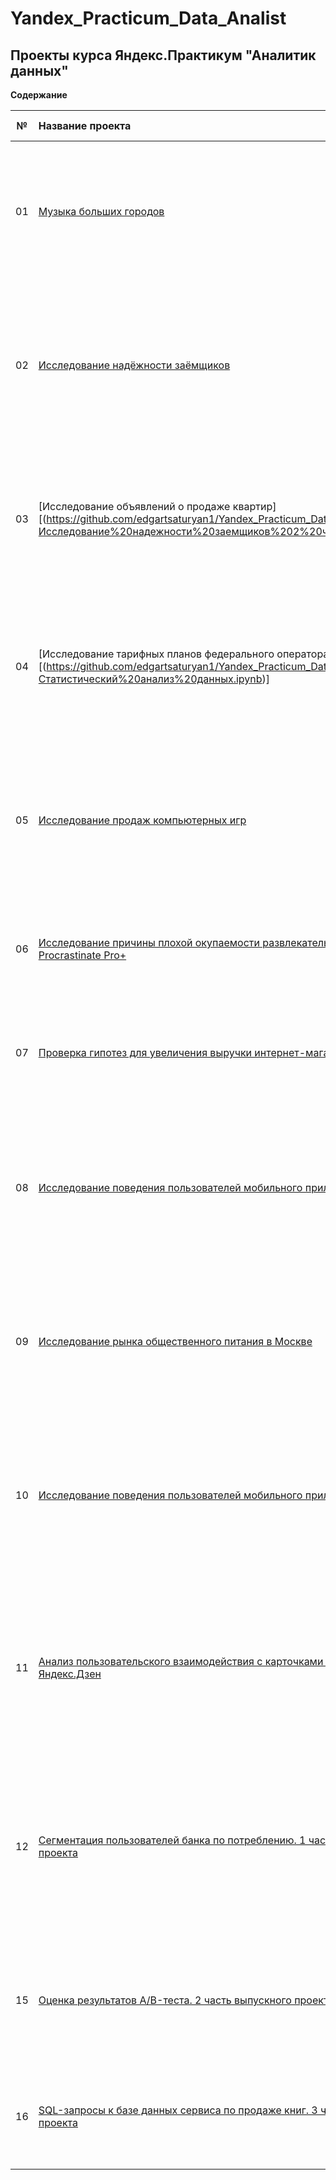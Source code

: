 # Yandex_Practicum_Data_Analist
## Проекты курса Яндекс.Практикум "Аналитик данных" 

**Содержание**

|№| Название проекта              | Описание задачи           | Навыки и инструменты                   |
|:--:| :--------------------------------- | :----------------------------------- |:---------------------------|
|01 | [Музыка больших городов](https://github.com/edgartsaturyan1/Yandex_Practicum_Data_Analist-/blob/main/Базовый%20Python%20(Музыка).ipynb)| Сравнение предпочтений пользователей Яндекс.Музыки из Москвы и Санкт-Петербурга в  ависимости от времени (утро и вечер) и дня недели (понедельник, среда, пятница)| Python, Pandas |
| 02 | [Исследование надёжности заёмщиков]([https://github.com/YuliyaSterh/Yandex_Practicum_Data_Analist/tree/master/02%20Предобработка%20данных](https://github.com/edgartsaturyan1/Yandex_Practicum_Data_Analist-/blob/main/Исследование%20надежности%20заемщиков%201%20часть.ipynb))|По представленным статистическим данным о платежеспособности клиентов банка провести исследование- влияет ли семейное положение и количество детей клиента на факт погашения кредита в срок. | Pandas, Python, Pymystem3, Counter, предобработка данных|
| 03 | [Исследование объявлений о продаже квартир][(https://github.com/edgartsaturyan1/Yandex_Practicum_Data_Analist-/blob/main/Исследование%20надежности%20заемщиков%202%20часть.ipynb)] | По данным сервиса Яндекс.Недвижимость — архиву объявлений о продаже квартир в Санкт-Петербурге и соседних населённых пунктах выяснить какие факторы больше всего влияют на стоимость квартиры. | Python, Pandas,  Matplotlib, исследовательский анализ, визуализация данных, предобработка данных |
| 04 | [Исследование тарифных планов федерального оператора сотовой связи][(https://github.com/edgartsaturyan1/Yandex_Practicum_Data_Analist-/blob/main/Статистический%20анализ%20данных.ipynb)] | Клиентам сотовой связи предлагается два тарифных плана: «Смарт» и «Ультра». По представленным данным провести предварительный анализ тарифов на небольшой выборке клиентов и выяснить, какой тариф приносит больше денег | Python, Pandas, Matplotlib, NumPy, SciPy, описательная статистика, проверка статистических гипотез |
| 05 | [Исследование продаж компьютерных игр](https://github.com/edgartsaturyan1/Yandex_Practicum_Data_Analist-/blob/main/Сборный%20Проект%201.ipynb) | Выявить определяющие успешность игры закономерности и спрогнозировать рынок продаж на ближайшую перспективу.  | Python, Pandas, Matplotlib, NumPy, SciPy, предобработка данных, исследовательский анализ, описательная статистика, проверка статистических гипотез |
| 06 |   [Исследование причины плохой окупаемости развлекательного приложения Procrastinate Pro+](https://github.com/edgartsaturyan1/Yandex_Practicum_Data_Analist-/blob/main/Принятие%20решений%20в%20бизнесе.ipynb) | По данным лога сервера с данными о посещениях приложения новыми пользователями выявить причины убытков вложений бизнеса | Python, Pandas, Matplotlib, Seaborn, Datetime, NumPy, когортный анализ, юнит-экономика, продуктовые метрики |
| 07 |   [Проверка гипотез для увеличения выручки интернет-магазина](https://github.com/edgartsaturyan1/Yandex_Practicum_Data_Analist-/blob/main/Сборный%20проект%202.ipynb) | Приоритизация гипотез, анализ результатов А/В теста | Python, Pandas, Matplotlib, Datetime, NumPy, SciPy, А/В-тестирование, проверка статистических гипотез |
| 08 |  [Исследование поведения пользователей мобильного приложения](https://github.com/edgartsaturyan1/Yandex_Practicum_Data_Analist-/blob/main/Сборный%20проект%202.ipynb)  | Стартап, который продаёт продукты питания, планирует разобраться в поведении пользователей мобильного приложения. Анализ данных по логам пользователей, оценка результатов А/А и А/В тестов, воронка событий| Python, Pandas, Matplotlib, Seaborn, Plotly, Datetime, Math, NumPy, событийная аналитика, продуктовые метрики, проверка статистических гипотез, визуализация данных|
| 09 |   [Исследование рынка общественного питания в Москве](https://github.com/edgartsaturyan1/Yandex_Practicum_Data_Analist-/blob/main/Как%20рассказать%20историю%20с%20помощью%20данных.ipynb) | Исследование текущего положения дел на рынке общественного питания и определение тенденций для успешного вложения в открытие кафе. Создание презентации. | Python, Pandas, Matplotlib, Seaborn, Plotly, Datetime, Requests, BytesIO, визуализация данных, создание презентации|
| 10 |  [Исследование поведения пользователей мобильного приложения](https://github.com/edgartsaturyan1/Yandex_Practicum_Data_Analist-/blob/main/Сборный%20проект%202.ipynb)  | Стартап, который продаёт продукты питания, планирует разобраться в поведении пользователей мобильного приложения. Анализ данных по логам пользователей, оценка результатов А/А и А/В тестов, воронка событий| Python, Pandas, Matplotlib, Seaborn, Plotly, Datetime, Math, NumPy, событийная аналитика, продуктовые метрики, проверка статистических гипотез, визуализация данных|
| 11 |  [Анализ пользовательского взаимодействия с карточками статей в Яндекс.Дзен](https://github.com/edgartsaturyan1/Yandex_Practicum_Data_Analist-/blob/main/Автоматизация.zip)  | Анализ взаимодействия пользователей с карточками Яндекс.Дзен и построение дашборда на основании полученного технического задания: Импорт данных из SQL посредством Python и выгрузка в csv-формат для работы в Tableau| Python, Pandas, SQLAlchemy, PostrgeSQL, Tableau, продуктовые метрики, построение дашбордов, создание презентации|
| 12 |  [Сегментация пользователей банка по потреблению. 1 часть выпускного проекта](https://github.com/edgartsaturyan1/Yandex_Practicum_Data_Analist-/blob/main/Сегментация%20пользователей%20Метанпромбанка%20по%20потреблению.ipynb)  | На основании данных о клиентах банка необходимо выделить сегменты пользователей в зависимости от потребления, выявить факторы оттока клиентов, сформулировать и проверить гипотезы | Python, Pandas, Matplotlib, Seaborn, Datetime, Scikit-learn, SciPy, классификация, кластеризация, визуализация данных, проверка статистических гипотез, построение дашбордов, создание презентации |
| 15 |  [Оценка результатов A/B-теста. 2 часть выпускного проекта](https://github.com/edgartsaturyan1/Yandex_Practicum_Data_Analist-/blob/main/Проект%20по%20АB-тестированию.ipynb) | Проверка корректности проведения А/Б теста и его оценка на основании датасета с действиями пользователей, технического задания вспомогательных датасетов | Python, Pandas, Datetime, Matplotlib, Seaborn, Plotly, SciPy, NumPy, Math, визуализация данных, проверка статистических гипотез, воронка событий |
| 16 |  [SQL-запросы к базе данных сервиса по продаже книг. 3 часть выпускного проекта](https://github.com/edgartsaturyan1/Yandex_Practicum_Data_Analist-/blob/main/Проект%20по%20АB-тестированию.ipynb) |  Анализ данных для формирования ценностного предложения для нового продукта: запросы к базе данных SQL с помощью Python  | Python, Pandas, SQLAlchemy, PostgreSQL |
